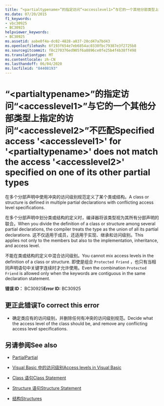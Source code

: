 ```yaml
---
title: “<partialtypename>”的指定访问“<accesslevel1>”与它的一个其他分部类型上指定的访问“<accesslevel2>”不匹配
ms.date: 07/20/2015
f1_keywords:
- vbc30925
- BC30925
helpviewer_keywords:
- BC30925
ms.assetid: aabe0f4a-dc02-4828-a837-20cd47a7bd43
ms.openlocfilehash: 6f193f654e7eb6854ac0330fbc79387e3f2725b8
ms.sourcegitcommit: f8c270376ed905f6a8896ce0fe25b4f4b38ff498
ms.translationtype: MT
ms.contentlocale: zh-CN
ms.lasthandoff: 06/04/2020
ms.locfileid: "84408193"
---
```

# <a name="specified-access-accesslevel1-for-partialtypename-does-not-match-the-access-accesslevel2-specified-on-one-of-its-other-partial-types"></a><span data-ttu-id="0d213-102">“\<partialtypename>”的指定访问“\<accesslevel1>”与它的一个其他分部类型上指定的访问“\<accesslevel2>”不匹配</span><span class="sxs-lookup"><span data-stu-id="0d213-102">Specified access '\<accesslevel1>' for '\<partialtypename>' does not match the access '\<accesslevel2>' specified on one of its other partial types</span></span>
<span data-ttu-id="0d213-103">在多个分部声明中使用冲突的访问级别规范定义了某个类或结构。</span><span class="sxs-lookup"><span data-stu-id="0d213-103">A class or structure is defined in multiple partial declarations with conflicting access level specifications.</span></span>  
  
 <span data-ttu-id="0d213-104">在多个分部声明中划分类或结构的定义时，编译器将该类型视为其所有分部声明的联合。</span><span class="sxs-lookup"><span data-stu-id="0d213-104">When you divide the definition of a class or structure among several partial declarations, the compiler treats the type as the union of all its partial declarations.</span></span> <span data-ttu-id="0d213-105">这不仅适用于成员，还适用于实现、继承和访问级别。</span><span class="sxs-lookup"><span data-stu-id="0d213-105">This applies not only to the members but also to the implementation, inheritance, and access level.</span></span>  
  
 <span data-ttu-id="0d213-106">不能在类或结构的定义中混合访问级别。</span><span class="sxs-lookup"><span data-stu-id="0d213-106">You cannot mix access levels in the definition of a class or structure.</span></span> <span data-ttu-id="0d213-107">即使是组合 `Protected Friend` ，也只有当相同声明语句中关键字连续时才允许使用。</span><span class="sxs-lookup"><span data-stu-id="0d213-107">Even the combination `Protected Friend` is allowed only when the keywords are contiguous in the same declaration statement.</span></span>  
  
 <span data-ttu-id="0d213-108">**错误 ID：** BC30925</span><span class="sxs-lookup"><span data-stu-id="0d213-108">**Error ID:** BC30925</span></span>  
  
## <a name="to-correct-this-error"></a><span data-ttu-id="0d213-109">更正此错误</span><span class="sxs-lookup"><span data-stu-id="0d213-109">To correct this error</span></span>  
  
- <span data-ttu-id="0d213-110">确定类应有的访问级别，并删除任何有冲突的访问级别规范。</span><span class="sxs-lookup"><span data-stu-id="0d213-110">Decide what the access level of the class should be, and remove any conflicting access level specifications.</span></span>  
  
## <a name="see-also"></a><span data-ttu-id="0d213-111">另请参阅</span><span class="sxs-lookup"><span data-stu-id="0d213-111">See also</span></span>

- [<span data-ttu-id="0d213-112">Partial</span><span class="sxs-lookup"><span data-stu-id="0d213-112">Partial</span></span>](../language-reference/modifiers/partial.md)
- [<span data-ttu-id="0d213-113">Visual Basic 中的访问级别</span><span class="sxs-lookup"><span data-stu-id="0d213-113">Access levels in Visual Basic</span></span>](../programming-guide/language-features/declared-elements/access-levels.md)
- [<span data-ttu-id="0d213-114">Class 语句</span><span class="sxs-lookup"><span data-stu-id="0d213-114">Class Statement</span></span>](../language-reference/statements/class-statement.md)
- [<span data-ttu-id="0d213-115">Structure 语句</span><span class="sxs-lookup"><span data-stu-id="0d213-115">Structure Statement</span></span>](../language-reference/statements/structure-statement.md)

- [<span data-ttu-id="0d213-116">结构</span><span class="sxs-lookup"><span data-stu-id="0d213-116">Structures</span></span>](../programming-guide/language-features/data-types/structures.md)
